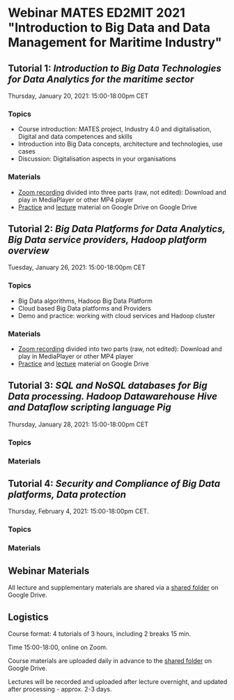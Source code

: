 # Webinar MATES ED2MIT 2021 "Introduction to Big Data and Data Management for Maritime Industry"

## Tutorial 1: *Introduction to Big Data Technologies for Data Analytics for the maritime sector* 
Thursday, January 20, 2021: 15:00-18:00pm CET
### Topics
* Course introduction: MATES project, Industry 4.0 and digitalisation, Digital and data competences and skills 
* Introduction into Big Data concepts, architecture and technologies, use cases
* Discussion: Digitalisation aspects in your organisations

### Materials
* [Zoom recording](https://surfdrive.surf.nl/files/index.php/s/t5WLTsVcylKkHhh) divided into three parts (raw, not edited): Download and play in MediaPlayer or other MP4 player 
* [Practice](https://drive.google.com/drive/folders/1nErUW2mcWumnCwzleofrcTF-BIzJVwZT?usp=sharing) and [lecture](https://drive.google.com/drive/u/1/folders/1su2P7NqDF24MJKnfMqtREseK4iH5HWxY) material on Google Drive on Google Drive

## Tutorial 2: *Big Data Platforms for Data Analytics, Big Data service providers, Hadoop platform overview*

Tuesday, January 26, 2021: 15:00-18:00pm CET 
### Topics 
* Big Data algorithms, Hadoop Big Data Platform
* Cloud based Big Data platforms and Providers
* Demo and practice: working with cloud services and Hadoop cluster

### Materials
* [Zoom recording](https://surfdrive.surf.nl/files/index.php/s/t5WLTsVcylKkHhh) divided into two parts (raw, not edited): Download and play in MediaPlayer or other MP4 player 
* [Practice](https://drive.google.com/drive/folders/1YyDmRquZaekFvtIBA7MMt7ZjS-9H1wA8?usp=sharing) and [lecture](https://drive.google.com/drive/u/1/folders/1su2P7NqDF24MJKnfMqtREseK4iH5HWxY) material on Google Drive

## Tutorial 3: *SQL and NoSQL databases for Big Data processing. Hadoop Datawarehouse Hive and Dataflow scripting language Pig* 

Thursday, January 28, 2021: 15:00-18:00pm CET
### Topics

### Materials


## Tutorial 4: *Security and Compliance of Big Data platforms, Data protection* 
Thursday, February 4, 2021: 15:00-18:00pm CET.
### Topics 

### Materials

## Webinar Materials
All lecture and supplementary materials are shared via a [shared folder](https://drive.google.com/drive/folders/1su2P7NqDF24MJKnfMqtREseK4iH5HWxY?usp=sharing) on Google Drive. 


## Logistics
Course format: 4 tutorials of 3 hours, including 2 breaks 15 min.

Time 15:00-18:00, online on Zoom.

Course materials are uploaded daily in advance to the [shared folder](https://drive.google.com/drive/folders/1su2P7NqDF24MJKnfMqtREseK4iH5HWxY?usp=sharing) on Google Drive.

Lectures will be recorded and uploaded after lecture overnight, and updated after processing - approx. 2-3 days. 
